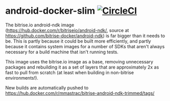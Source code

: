 # android-docker-slim [![CircleCI](https://circleci.com/gh/mmastrac/android-docker-slim.svg?style=svg)](https://circleci.com/gh/mmastrac/android-docker-slim)

The bitrise.io android-ndk image (https://hub.docker.com/r/bitriseio/android-ndk/, source at https://github.com/bitrise-docker/android-ndk) is far bigger than it needs to be. This is partly because it could be built more efficiently, and partly because it contains system images for a number of SDKs that aren't always necessary for a build machine that isn't running tests.

This image uses the bitrise.io image as a base, removing unnecessary packages and rebuilding it as a set of layers that are approximately 2x as fast to pull from scratch (at least when building in non-bitrise environments!).

New builds are automatically pushed to https://hub.docker.com/r/mmastrac/bitrise-android-ndk-trimmed/tags/
